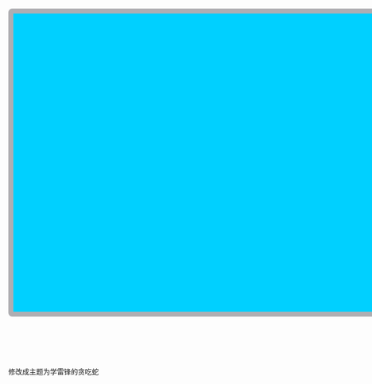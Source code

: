 <!DOCTYPE html>
<html>
<head>
	<title>贪吃蛇</title>
	<meta charset="UTF-8">
	<meta name="keywords" content="贪吃蛇">
	<meta name="Description" content="这是一个初学者用来学习的小游戏">
	<style type="text/css">
	*{margin:0;}
	.map{margin:100px auto;
		height:600px;
		width:900px;
		background:#00D0FF;
		border:10px solid #AFAEB2;
		border-radius:8px;
	}
	</style>
 
 
 
</head>
 
<body>
<div class="map">
<canvas id="canvas" height="600" width="900">
	
</canvas>
</div>
 
<script type="text/javascript">
 //获取绘制工具
	/*
	var canvas = document.getElementById("canvas");
	var ctx = canvas.getContext("2d");//获取上下文
	ctx.moveTo(0,0);
	ctx.lineTo(450,450);*/
	var c=document.getElementById("canvas");
    var ctx=c.getContext("2d");
    /*ctx.beginPath();
    ctx.moveTo(0,0);
    ctx.lineTo(450,450);
    ctx.stroke();
    */
 
    var snake =[];//定义一条蛇，画蛇的身体
    var snakeCount = 6;//初始化蛇的长度
	var foodx =0;
	var foody =0;
    var togo =0;
    function drawtable()//画地图的函数
    {
 
 
    	for(var i=0;i<60;i++)//画竖线
    	{
    		ctx.strokeStyle="black";
    		ctx.beginPath();
    		ctx.moveTo(15*i,0);
    		ctx.lineTo(15*i,600);
    		ctx.closePath();
    		ctx.stroke();
    	}
        for(var j=0;j<40;j++)//画横线
    	{
    		ctx.strokeStyle="black";
    		ctx.beginPath();
    		ctx.moveTo(0,15*j);
    		ctx.lineTo(900,15*j);
    		ctx.closePath();
    		ctx.stroke();
    	}
    	
    	for(var k=0;k<snakeCount;k++)//画蛇的身体
			{
			ctx.fillStyle="#000";
			if (k==snakeCount-1)
			{
				ctx.fillStyle="red";//蛇头的颜色与身体区分开
			}
			ctx.fillRect(snake[k].x,snake[k].y,15,15);//前两个数是矩形的起始坐标，后两个数是矩形的长宽。
			
			}
			//绘制食物	
    		ctx.fillStyle ="black";
	     ctx.fillRect(foodx,foody,15,15);
	     ctx.fill();
    	
    }
 
    
    function start()//定义蛇的坐标
    {
    	//var snake =[];//定义一条蛇，画蛇的身体
        //var snakeCount = 6;//初始化蛇的长度
		
		for(var k=0;k<snakeCount;k++)
    		{
    			snake[k]={x:k*15,y:0};
    			
            }
			
		  drawtable();
          addfood();//在start中调用添加食物函数
 
    }
 
    function addfood()
	{
	foodx = Math.floor(Math.random()*60)*15; //随机产生一个0-1之间的数
	foody = Math.floor(Math.random()*40)*15;
		
		for (var k=0;k<snake;k++)
		{
			if (foodx==snake[k].x&&foody==sanke[k].y)//防止产生的随机食物落在蛇身上
			{	
			addfood();
			}
		}
	
	
	}	
    		
   function move()
   {
	switch (togo)
	{
	case 1: snake.push({x:snake[snakeCount-1].x-15,y:snake[snakeCount-1].y}); break;//向左走
	case 2: snake.push({x:snake[snakeCount-1].x,y:snake[snakeCount-1].y-15}); break;
	case 3: snake.push({x:snake[snakeCount-1].x+15,y:snake[snakeCount-1].y}); break;
	case 4: snake.push({x:snake[snakeCount-1].x,y:snake[snakeCount-1].y+15}); break;
	case 5: snake.push({x:snake[snakeCount-1].x-15,y:snake[snakeCount-1].y-15}); break;
	case 6: snake.push({x:snake[snakeCount-1].x+15,y:snake[snakeCount-1].y+15}); break;
	default: snake.push({x:snake[snakeCount-1].x+15,y:snake[snakeCount-1].y});
	}
    snake.shift();//删除数组第一个元素
   	ctx.clearRect(0,0,900,600);//清除画布重新绘制
   	isEat();
	isDead();
	drawtable();
   } 			
   
   function keydown(e)
   {
   switch(e.keyCode)
		{
         case 37: togo=1; break;
		 case 38: togo=2; break;
		 case 39: togo=3; break;
		 case 40: togo=4; break;
		 case 65: togo=5; break;
		 case 68: togo=6; break;
		}
   }
   
   function isEat()//吃到食物后长度加1
   {
    if(snake[snakeCount-1].x==foodx&&snake[snakeCount-1].y==foody)
   {
		addfood();
		snakeCount++;
		snake.unshift({x:-15,y:-15});
   }
   
   }
   
   function isDead()
   {
    if (snake[snakeCount-1].x>885||snake[snakeCount-1].y>585||snake[snakeCount-1].x<0||snake[snakeCount-1].y<0)
		{
		alert("You are dead,GAME OVER!!!");
		window.location.reload();
		}
   }
   
    document.onkeydown=function(e)
{
	keydown(e);
 
} 
window.onload = function()//调用函数
{ 
	start();
	setInterval(move,150);
	drawtable();
	
	
 
}
</script>
</body>
</html>
修改成主题为学雷锋的贪吃蛇
